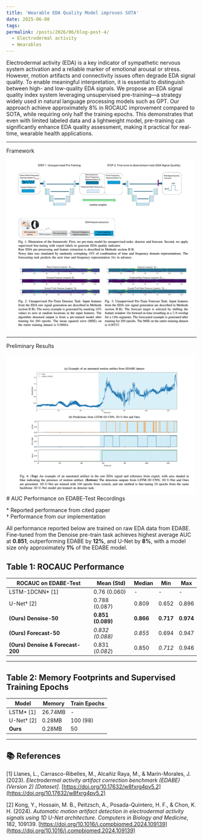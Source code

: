 ```yaml
---
title: 'Wearable EDA Quality Model improves SOTA'
date: 2025-06-08
tags:
permalink: /posts/2026/06/blog-post-4/
  - Electrodermal activity
  - Wearables
---
```

Electrodermal activity (EDA) is a key indicator of sympathetic nervous system activation and a reliable marker of emotional arousal or stress. However, motion artifacts and connectivity issues often degrade EDA signal quality. To enable meaningful interpretation, it is essential to distinguish between high- and low-quality EDA signals.
We propose an EDA signal quality index system leveraging unsupervised pre-training—a strategy widely used in natural language processing models such as GPT.  Our approach achieve approximately $8\%$ in ROCAUC improvement compared to SOTA, while requiring only half the training epochs. This demonstrates that even with limited labeled data and a lightweight model, pre-training can significantly enhance EDA quality assessment, making it practical for real-time, wearable health applications.

---
Framework

<img src='/images/eda_sqi/framework.png' width = '500'>

---

Preliminary Results

<img src='/images/eda_sqi/prelim_results.png' width = '500'>
# AUC Performance on EDABE-Test Recordings

\* Reported performance from cited paper  
† Performance from our implementation


All performance reported below are trained on raw EDA data from EDABE.  
Fine-tuned from the Denoise pre-train task achieves highest average AUC at **0.851**, outperforming EDABE by **12%**, and U-Net by **8%**, with a model size only approximately **1%** of the EDABE model.

## Table 1: ROCAUC Performance

| ROCAUC on EDABE-Test                  | Mean (Std)      | Median  | Min    | Max    |
|--------------------------------------|-----------------|---------|--------|--------|
| LSTM-1DCNN\* [1]                     | 0.76 (0.060)    | -       | -      | -      |
| U-Net† [2]                           | 0.788 (0.087)   | 0.809   | 0.652  | 0.896  |
| **(Ours) Denoise-50**                | **0.851 (0.089)** | **0.866** | **0.717** | **0.974** |
| **(Ours) Forecast-50**               | _0.832 (0.088)_ | _0.855_ | 0.694  | 0.947  |
| **(Ours) Denoise & Forecast-200**    | 0.831 (_0.082_) | 0.850   | _0.712_ | 0.946  |

---

## Table 2: Memory Footprints and Supervised Training Epochs

| Model                    | Memory   | Train Epochs |
|-------------------------|----------|--------------|
| LSTM\* [1]              | 26.74MB  | -            |
| U-Net† [2]              | 0.28MB   | 100 (98)     |
| **Ours**                | 0.28MB   | 50           |

---

## 📚 References

[1] Llanes, L., Carrasco-Ribelles, M., Alcañiz Raya, M., & Marín-Morales, J. (2023). *Electrodermal activity artifact correction benchmark (EDABE) (Version 2) [Dataset]*. [https://doi.org/10.17632/w8fxrg4pv5.2](https://doi.org/10.17632/w8fxrg4pv5.2)


[2] Kong, Y., Hossain, M. B., Peitzsch, A., Posada-Quintero, H. F., & Chon, K. H. (2024). *Automatic motion artifact detection in electrodermal activity signals using 1D U-Net architecture*. *Computers in Biology and Medicine*, 182, 109139. [https://doi.org/10.1016/j.compbiomed.2024.109139](https://doi.org/10.1016/j.compbiomed.2024.109139)
